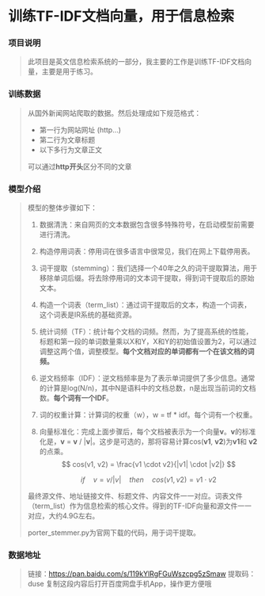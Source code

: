 # 训练TF-IDF文档向量，用于信息检索

### 项目说明

> 此项目是英文信息检索系统的一部分，我主要的工作是训练TF-IDF文档向量，主要是用于练习。

### 训练数据

> 从国外新闻网站爬取的数据。然后处理成如下规范格式：
>
> - 第一行为网站网址 (http...)
> - 第二行为文章标题
> - 以下多行为文章正文
>
> 可以通过**http开头**区分不同的文章

### 模型介绍

> 模型的整体步骤如下：
>
> 1. 数据清洗：来自网页的文本数据包含很多特殊符号，在启动模型前需要进行清洗。
>
> 2. 构造停用词表：停用词在很多语言中很常见，我们在网上下载停用表。
>
> 3. 词干提取（stemming）：我们选择一个40年之久的词干提取算法，用于移除单词后缀。将去除停用词的文本词干提取，得到词干提取后的原始文本。
>
> 4. 构造一个词表（term_list）：通过词干提取后的文本，构造一个词表，这个词表是IR系统的基础资源。
>
> 5. 统计词频（TF）：统计每个文档的词频。然而，为了提高系统的性能，标题和第一段的单词数量乘以X和Y，X和Y的初始值设置为2，可以通过调整这两个值，调整模型。**每个文档对应的单词都有一个在该文档的词频。**
>
> 6. 逆文档频率（IDF）：逆文档频率是为了表示单词提供了多少信息。通常的计算是log(N/n)，其中N是语料中的文档总数，n是出现当前词的文档数。**每个词有一个IDF**。
>
> 7. 词的权重计算：计算词的权重（w），w = tf * idf。每个词有一个权重。
>
> 8. 向量标准化：完成上面步骤后，每个文档被表示为一个向量**v**。**v**的标准化是，**v** = **v** / |**v**|。这步是可选的，那将容易计算cos(**v1**, **v2**)为**v1**和 **v2**的点乘。
>     $$
>     cos(v1, v2) = \frac{v1 \cdot  v2}{|v1| \cdot |v2|}
>     $$
>
>     $$
>     if \quad v = v / |v| \quad then \quad cos(v1, v2) = v1 \cdot  v2
>     $$
>
> 最终源文件、地址链接文件、标题文件、内容文件一一对应。词表文件（term_list）作为信息检索的核心文件。得到的TF-IDF向量和源文件一一对应，大约4.9G左右。
>
> porter_stemmer.py为官网下载的代码，用于词干提取。

### 数据地址

> 链接：https://pan.baidu.com/s/119kYlRgFGuWszcpg5zSmaw 
> 提取码：duse 
> 复制这段内容后打开百度网盘手机App，操作更方便哦